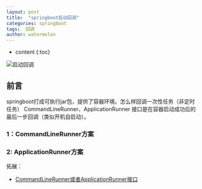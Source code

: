 ```yaml
---
layout: post
title:  "springboot启动回调"
categories: springboot
tags:  回调
author: watermelon
---
```

* content
{:toc}

![启动回调](https://wx3.sinaimg.cn/mw1024/005xB1vLly1fyja583uxrj30k00b9mzm.jpg)
## 前言
springboot打成可执行jar包，提供了容器环境。怎么样回调一次性任务（非定时任务）
CommandLineRunner、ApplicationRunner 接口是在容器启动成功后的最后一步回调（类似开机自启动）。






### 1：CommandLineRunner方案


### 2: ApplicationRunner方案


拓展：
* [CommandLineRunner或者ApplicationRunner接口](https://www.jianshu.com/p/5d4ffe267596)  



